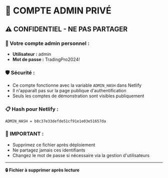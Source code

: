 # 🔐 COMPTE ADMIN PRIVÉ

## ⚠️ CONFIDENTIEL - NE PAS PARTAGER

### 🔑 Votre compte admin personnel :
- **Utilisateur :** admin
- **Mot de passe :** TradingPro2024!

### 🛡️ Sécurité :
- Ce compte fonctionne avec la variable `ADMIN_HASH` dans Netlify
- Il n'apparaît pas sur la page publique d'authentification
- Seuls les comptes de démonstration sont visibles publiquement

### 📋 Hash pour Netlify :
```
ADMIN_HASH = b8c37e33defde51cf91e1e03e51657da
```

### 🚨 IMPORTANT :
- Supprimez ce fichier après déploiement
- Ne partagez jamais ces identifiants
- Changez le mot de passe si nécessaire via la gestion d'utilisateurs

---
**🔒 Fichier à supprimer après lecture**
